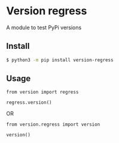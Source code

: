 # Version regress

A module to test PyPi versions

## Install
```bash
$ python3 -m pip install version-regress
```

## Usage 
```python3
from version import regress

regress.version()
```

OR

```python3
from version.regress import version

version()
```
